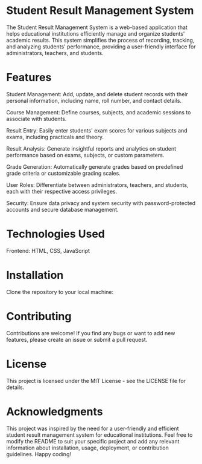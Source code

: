 # Student Result Management System
The Student Result Management System is a web-based application that helps educational institutions efficiently manage and organize students' academic results. This system simplifies the process of recording, tracking, and analyzing students' performance, providing a user-friendly interface for administrators, teachers, and students.

# Features
Student Management: Add, update, and delete student records with their personal information, including name, roll number, and contact details.

Course Management: Define courses, subjects, and academic sessions to associate with students.

Result Entry: Easily enter students' exam scores for various subjects and exams, including practicals and theory.

Result Analysis: Generate insightful reports and analytics on student performance based on exams, subjects, or custom parameters.

Grade Generation: Automatically generate grades based on predefined grade criteria or customizable grading scales.

User Roles: Differentiate between administrators, teachers, and students, each with their respective access privileges.

Security: Ensure data privacy and system security with password-protected accounts and secure database management.

# Technologies Used
Frontend: HTML, CSS, JavaScript

# Installation
Clone the repository to your local machine:

# Contributing
Contributions are welcome! If you find any bugs or want to add new features, please create an issue or submit a pull request.

# License
This project is licensed under the MIT License - see the LICENSE file for details.

# Acknowledgments
This project was inspired by the need for a user-friendly and efficient student result management system for educational institutions.
Feel free to modify the README to suit your specific project and add any relevant information about installation, usage, deployment, or contribution guidelines. Happy coding!

